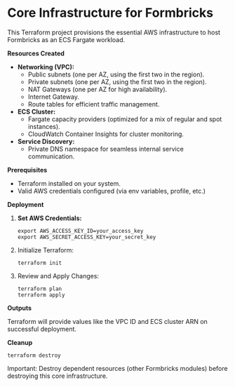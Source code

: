 # Core Infrastructure for Formbricks

This Terraform project provisions the essential AWS infrastructure to host Formbricks as an ECS Fargate workload.

**Resources Created**

* **Networking (VPC):**
    * Public subnets (one per AZ, using the first two in the region).
    * Private subnets (one per AZ, using the first two in the region).
    * NAT Gateways (one per AZ for high availability).
    * Internet Gateway.
    * Route tables for efficient traffic management.
* **ECS Cluster:**
    * Fargate capacity providers (optimized for a mix of regular and spot instances).
    * CloudWatch Container Insights for cluster monitoring.
* **Service Discovery:**
    * Private DNS namespace for seamless internal service communication.

**Prerequisites**

* Terraform installed on your system.
* Valid AWS credentials  configured (via env variables, profile, etc.)

**Deployment**

1. **Set AWS Credentials:**
   ```shell
   export AWS_ACCESS_KEY_ID=your_access_key
   export AWS_SECRET_ACCESS_KEY=your_secret_key

2. Initialize Terraform:
	```shell
	terraform init
	```

3. Review and Apply Changes:
	```shell
	terraform plan
	terraform apply
	```

**Outputs**

Terraform will provide values like the VPC ID and ECS cluster ARN on successful deployment.

**Cleanup**

```shell
terraform destroy
```
Important: Destroy dependent resources (other Formbricks modules) before destroying this core infrastructure.